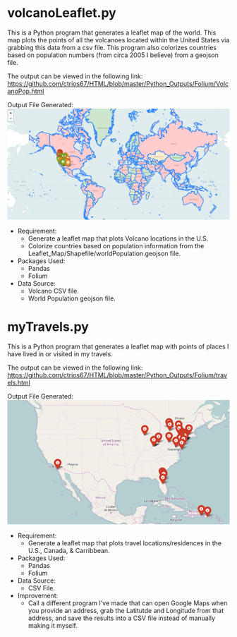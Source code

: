 # volcanoLeaflet.py
This is a Python program that generates a leaflet map of the world. This map plots the points
of all the volcanoes located within the United States via grabbing this data from a csv file. This program also colorizes countries based on population numbers (from circa 2005 I believe) from a geojson file. 

The output can be viewed in the following link:	
https://github.com/ctrios67/HTML/blob/master/Python_Outputs/Folium/VolcanoPop.html

Output File Generated:
![alt text](https://github.com/ctrios67/Python/blob/master/ActualPrograms/Folium/VolcanoPop.png  "Geojson Example")

- Requirement:
	- Generate a leaflet map that plots Volcano locations in the U.S.
	- Colorize countries based on population information from the Leaflet_Map/Shapefile/worldPopulation.geojson file.
- Packages Used:
	- Pandas
	- Folium
- Data Source:
	- Volcano CSV file.
	- World Population geojson file.
	
# myTravels.py
This is a Python program that generates a leaflet map with points of places I have lived in or visited in my travels. 

The output can be viewed in the following link:
https://github.com/ctrios67/HTML/blob/master/Python_Outputs/Folium/travels.html

Output File Generated:
![alt text](https://github.com/ctrios67/Python/blob/master/ActualPrograms/Folium/travels.png "My Travels Example")
	
- Requirement:
	- Generate a leaflet map that plots travel locations/residences in the U.S., Canada, & Carribbean.
- Packages Used:
	- Pandas
	- Folium
- Data Source:
	- CSV File.
- Improvement:
	- Call a different program I've made that can open Google Maps when you provide an address, grab the Latitutde and Longitude from that address, and save the results into a CSV file instead of manually making it myself.